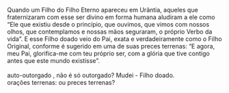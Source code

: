 ﻿Quando um Filho do Filho Eterno apareceu em Urântia, aqueles que fraternizaram com esse ser divino em forma humana aludiram a ele como “Ele que existiu desde o princípio, que ouvimos, que vimos com nossos olhos, que contemplamos e nossas mãos seguraram, o próprio Verbo da vida”. E esse Filho doado veio do Pai, exata e verdadeiramente como o Filho Original, conforme é sugerido em uma de suas preces terrenas: “E agora, meu Pai, glorifica-me com teu próprio ser, com a glória que tive contigo antes que este mundo existisse”.<BR><BR>auto-outorgado , não é só outorgado? Mudei - Filho doado.<BR>orações terrenas:  ou preces terrenas?